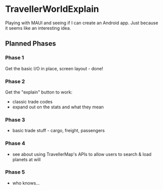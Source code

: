 # TravellerWorldExplain

Playing with MAUI and seeing if I can create an Android app. 
Just because it seems like an interesting idea.

## Planned Phases
### Phase 1
Get the basic I/O in place, screen layout - done!
### Phase 2
Get the "explain" button to work:
* classic trade codes
* expand out on the stats and what they mean
### Phase 3
* basic trade stuff - cargo, freight, passengers
### Phase 4
* see about using TravellerMap's APIs to allow users to search & load planets at will
### Phase 5
* who knows...
